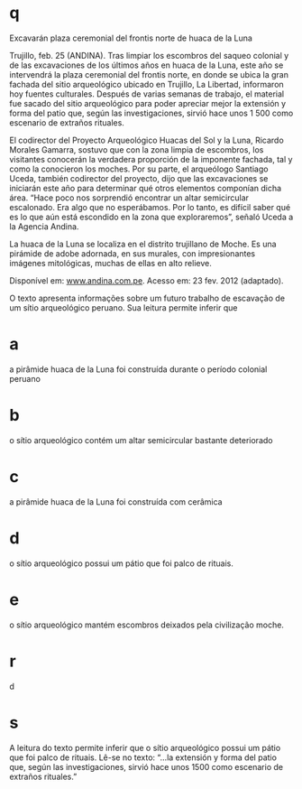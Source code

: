 # q
Excavarán plaza ceremonial del frontis norte de huaca de la Luna

Trujillo, feb. 25 (ANDINA). Tras limpiar los escombros del saqueo colonial y de las excavaciones de los últimos años en huaca de la Luna, este año se intervendrá la plaza ceremonial del frontis norte, en donde se ubica la gran fachada del sitio arqueológico ubicado en Trujillo, La Libertad, informaron hoy fuentes culturales. Después de varias semanas de trabajo, el material fue sacado del sitio arqueológico para poder apreciar mejor la extensión y forma del patio que, según las investigaciones, sirvió hace unos 1 500 como escenario de extraños rituales.

El codirector del Proyecto Arqueológico Huacas del Sol y la Luna, Ricardo Morales Gamarra, sostuvo que con la zona limpia de escombros, los visitantes conocerán la verdadera proporción de la imponente fachada, tal y como la conocieron los moches. Por su parte, el arqueólogo Santiago Uceda, también codirector del proyecto, dijo que las excavaciones se iniciarán este año para determinar qué otros elementos componían dicha área. “Hace poco nos sorprendió encontrar un altar semicircular escalonado. Era algo que no esperábamos. Por lo tanto, es difícil saber qué es lo que aún está escondido en la zona que exploraremos”, señaló Uceda a la Agencia Andina.

La huaca de la Luna se localiza en el distrito trujillano de Moche. Es una pirámide de adobe adornada, en sus murales, con impresionantes imágenes mitológicas, muchas de ellas en alto relieve.

Disponível em: www.andina.com.pe. Acesso em: 23 fev. 2012 (adaptado).

O texto apresenta informações sobre um futuro trabalho de escavação de um sítio arqueológico peruano. Sua leitura permite inferir que

# a
a pirâmide huaca de la Luna foi construída durante o período colonial peruano

# b
o sítio arqueológico contém um altar semicircular bastante deteriorado

# c
a pirâmide huaca de la Luna foi construída com cerâmica

# d
o sítio arqueológico possui um pátio que foi palco de rituais.

# e
o sítio arqueológico mantém escombros deixados pela civilização moche.

# r
d

# s
A leitura do texto permite inferir que o sítio arqueológico possui um pátio que foi palco de rituais. Lê-se no texto: “…la extensión y forma del patio que, según las investigaciones, sirvió hace unos 1500 como escenario de extraños rituales.”
